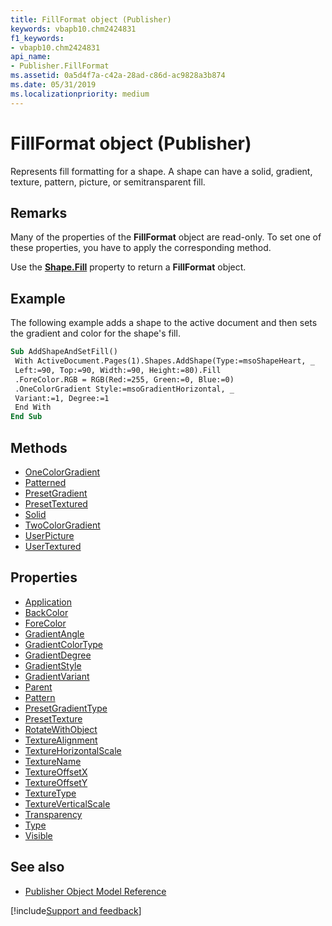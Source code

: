 ```yaml
---
title: FillFormat object (Publisher)
keywords: vbapb10.chm2424831
f1_keywords:
- vbapb10.chm2424831
api_name:
- Publisher.FillFormat
ms.assetid: 0a5d4f7a-c42a-28ad-c86d-ac9828a3b874
ms.date: 05/31/2019
ms.localizationpriority: medium
---
```



# FillFormat object (Publisher)

Represents fill formatting for a shape. A shape can have a solid, gradient, texture, pattern, picture, or semitransparent fill.
 

## Remarks

Many of the properties of the **FillFormat** object are read-only. To set one of these properties, you have to apply the corresponding method.
 
Use the **[Shape.Fill](Publisher.Shape.Fill.md)** property to return a **FillFormat** object. 
 

## Example

The following example adds a shape to the active document and then sets the gradient and color for the shape's fill.

```vb
Sub AddShapeAndSetFill() 
 With ActiveDocument.Pages(1).Shapes.AddShape(Type:=msoShapeHeart, _ 
 Left:=90, Top:=90, Width:=90, Height:=80).Fill 
 .ForeColor.RGB = RGB(Red:=255, Green:=0, Blue:=0) 
 .OneColorGradient Style:=msoGradientHorizontal, _ 
 Variant:=1, Degree:=1 
 End With 
End Sub
```


## Methods

- [OneColorGradient](Publisher.FillFormat.OneColorGradient.md)
- [Patterned](Publisher.FillFormat.Patterned.md)
- [PresetGradient](Publisher.FillFormat.PresetGradient.md)
- [PresetTextured](Publisher.FillFormat.PresetTextured.md)
- [Solid](Publisher.FillFormat.Solid.md)
- [TwoColorGradient](Publisher.FillFormat.TwoColorGradient.md)
- [UserPicture](Publisher.FillFormat.UserPicture.md)
- [UserTextured](Publisher.FillFormat.UserTextured.md)

## Properties

- [Application](Publisher.FillFormat.Application.md)
- [BackColor](Publisher.FillFormat.BackColor.md)
- [ForeColor](Publisher.FillFormat.ForeColor.md)
- [GradientAngle](Publisher.fillformat.gradientangle.md)
- [GradientColorType](Publisher.FillFormat.GradientColorType.md)
- [GradientDegree](Publisher.FillFormat.GradientDegree.md)
- [GradientStyle](Publisher.FillFormat.GradientStyle.md)
- [GradientVariant](Publisher.FillFormat.GradientVariant.md)
- [Parent](Publisher.FillFormat.Parent.md)
- [Pattern](Publisher.FillFormat.Pattern.md)
- [PresetGradientType](Publisher.FillFormat.PresetGradientType.md)
- [PresetTexture](Publisher.FillFormat.PresetTexture.md)
- [RotateWithObject](Publisher.fillformat.rotatewithobject.md)
- [TextureAlignment](Publisher.fillformat.texturealignment.md)
- [TextureHorizontalScale](Publisher.fillformat.texturehorizontalscale.md)
- [TextureName](Publisher.FillFormat.TextureName.md)
- [TextureOffsetX](Publisher.fillformat.textureoffsetx.md)
- [TextureOffsetY](Publisher.fillformat.textureoffsety.md)
- [TextureType](Publisher.FillFormat.TextureType.md)
- [TextureVerticalScale](Publisher.fillformat.textureverticalscale.md)
- [Transparency](Publisher.fillformat.transparency.md)
- [Type](Publisher.FillFormat.Type.md)
- [Visible](Publisher.FillFormat.Visible.md)

## See also

- [Publisher Object Model Reference](overview/publisher/object-model.md)



[!include[Support and feedback](~/includes/feedback-boilerplate.md)]